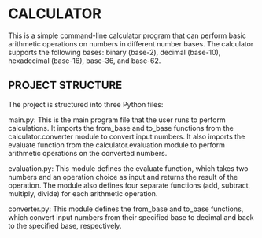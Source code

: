 <h1>CALCULATOR</h1>
<p>This is a simple command-line calculator program that can perform basic arithmetic operations on numbers in different number bases. The calculator supports the following bases: binary (base-2), decimal (base-10), hexadecimal (base-16), base-36, and base-62.</p>

<h2>PROJECT STRUCTURE</h2>
<p>The project is structured into three Python files:</p>

<p>main.py: This is the main program file that the user runs to perform calculations. It imports the from_base and to_base functions from the calculator.converter module to convert input numbers. It also imports the evaluate function from the calculator.evaluation module to perform arithmetic operations on the converted numbers.</p>

<p>evaluation.py: This module defines the evaluate function, which takes two  numbers and an operation choice as input and returns the result of the operation. The module also defines four separate functions (add, subtract, multiply, divide) for each arithmetic operation.</p>

<p>converter.py: This module defines the from_base and to_base functions, which convert input numbers from their specified base to decimal and back to the specified base, respectively.</p>

